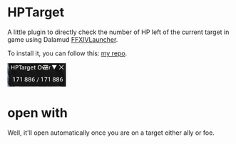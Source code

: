 # HPTarget

A little plugin to directly check the number of HP left of the current target in game using Dalamud [FFXIVLauncher](https://github.com/goatcorp/FFXIVQuickLauncher).

To install it, you can follow this: [my repo](https://github.com/FeriusDMS/MyDalamudPlugins).

![Image](image.png)

# open with

Well, it'll open automatically once you are on a target either ally or foe.